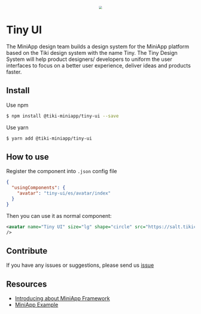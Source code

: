 <p align="center">
  <img src="https://salt.tikicdn.com/ts/miniapp/d6/21/86/89cc2b8a2f930bb5f0f269c0374a3230.png" style="zoom: 0.5;">
</p>

# Tiny UI

The MiniApp design team builds a design system for the MiniApp platform based on the Tiki design system with the name Tiny. The Tiny Design System will help product designers/ developers to uniform the user interfaces to focus on a better user experience, deliver ideas and products faster.

## Install

Use npm

```bash
$ npm install @tiki-miniapp/tiny-ui --save
```

Use yarn

```bash
$ yarn add @tiki-miniapp/tiny-ui
```

## How to use

Register the component into `.json` config file

```json
{
  "usingComponents": {
    "avatar": "tiny-ui/es/avatar/index"
  }
}
```

Then you can use it as normal component:

```xml
<avatar name="Tiny UI" size="lg" shape="circle" src="https://salt.tikicdn.com/ts/miniapp/d6/21/86/89cc2b8a2f930bb5f0f269c0374a3230.png"/>
/>
```

## Contribute

If you have any issues or suggestions, please send us [issue](https://github.com/tikivn/tiny-ui/issues)

## Resources

- [Introducing about MiniApp Framework](https://miniapp.tiki.vn/docs/framework/overview)
- [MiniApp Example](https://github.com/tikivn/miniapp-getting-started)

